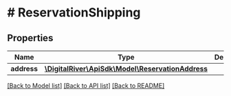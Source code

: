 # # ReservationShipping

## Properties

Name | Type | Description | Notes
------------ | ------------- | ------------- | -------------
**address** | [**\DigitalRiver\ApiSdk\Model\ReservationAddress**](ReservationAddress.md) |  |

[[Back to Model list]](../../README.md#models) [[Back to API list]](../../README.md#endpoints) [[Back to README]](../../README.md)
